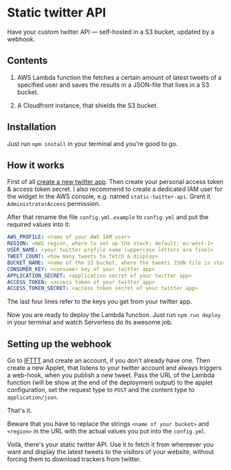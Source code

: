 # Static twitter API

Have your custom twitter API — self-hosted in a S3 bucket, updated by a webhook.

## Contents

1. AWS Lambda function the fetches a certain amount of latest tweets of a specified user and saves the results in a JSON-file that lives in a S3 bucket.

2. A Cloudfront instance, that shields the S3 bucket.

## Installation

Just run `npm install` in your terminal and you're good to go.

## How it works

First of all [create a new twitter app](https://apps.twitter.com/app/new). Then create your personal access token & access token secret. I also recommend to create a dedicated IAM user for the widget in the AWS console, e.g. named `static-twitter-api`. Grant it `AdministratorAccess` permission.

After that rename the file `config.yml.example` to `config.yml` and put the required values into it:

```yaml
AWS_PROFILE: <name of your AWS IAM user>
REGION: <AWS region, where to set up the stack; default: eu-west-1>
USER_NAME: <your twitter profile name (uppercase letters are fine)>
TWEET_COUNT: <how many tweets to fetch & display>
BUCKET_NAME: <name of the S3 bucket, where the tweets JSON file is stored>
CONSUMER_KEY: <consumer key of your twitter app>
APPLICATION_SECRET: <application secret of your twitter app>
ACCESS_TOKEN: <access token of your twitter app>
ACCESS_TOKEN_SECRET: <access token secret of your twitter app>
```
The last four lines refer to the keys you get from your twitter app.

Now you are ready to deploy the Lambda function. Just run `npm run deploy` in your terminal and watch Serverless do its awesome job.

## Setting up the webhook

Go to [IFTTT](https://ifttt.com/) and create an account, if you don't already have one. Then create a new Applet, that listens to your twitter account and always triggers a web-hook, when you publish a new tweet. Pass the URL of the Lambda function (will be show at the end of the deployment output) to the applet configuration, set the request type to `POST` and the content type to `application/json`.

That's it.

Beware that you have to replace the strings `<name of your bucket>` and `<region>` in the URL with the actual values you put into the `config.yml`.

Voilà, there's your static twitter API. Use it to fetch it from whereever you want and display the latest tweets to the visitors of your website, without forcing them to download trackers from twitter.
